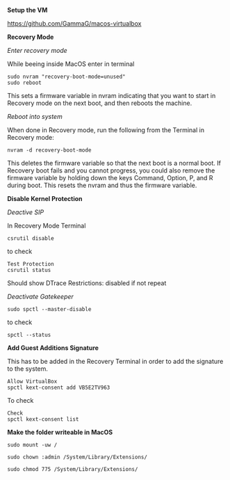 **Setup the VM**

https://github.com/GammaG/macos-virtualbox

**Recovery Mode**

*Enter recovery mode*

While beeing inside MacOS enter in terminal

    sudo nvram "recovery-boot-mode=unused"
    sudo reboot

This sets a firmware variable in nvram indicating that you want to start in Recovery mode on the next boot, and then reboots the machine.

*Reboot into system*

When done in Recovery mode, run the following from the Terminal in Recovery mode:

    nvram -d recovery-boot-mode

This deletes the firmware variable so that the next boot is a normal boot.
If Recovery boot fails and you cannot progress, you could also remove the firmware variable by holding down the keys Command, Option, P, and R during boot. This resets the nvram and thus the firmware variable.

**Disable Kernel Protection**

*Deactive SIP*

In Recovery Mode Terminal

    csrutil disable

to check

    Test Protection
    csrutil status 

Should show DTrace Restrictions: disabled if not repeat


*Deactivate Gatekeeper*

    sudo spctl --master-disable

to check

    spctl --status

**Add Guest Additions Signature**

This has to be added in the Recovery Terminal in order to add the signature to the system.

    Allow VirtualBox
    spctl kext-consent add VB5E2TV963

To check

    Check
    spctl kext-consent list

**Make the folder writeable in MacOS**

    sudo mount -uw /

    sudo chown :admin /System/Library/Extensions/

    sudo chmod 775 /System/Library/Extensions/ 